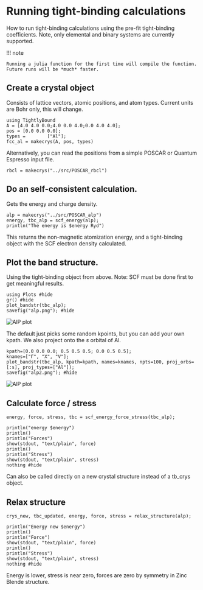 # Running tight-binding calculations

How to run tight-binding calculations using the pre-fit tight-binding
coefficients. Note, only elemental and binary systems are currently
supported.

!!! note

    Running a julia function for the first time will compile the function. Future runs will be *much* faster.

## **Create a crystal object**

Consists of lattice vectors, atomic positions, and atom types. Current units are Bohr only, this will change.

```@example 1
using TightlyBound
A = [4.0 4.0 0.0;4.0 0.0 4.0;0.0 4.0 4.0];
pos = [0.0 0.0 0.0];
types =        ["Al"];
fcc_al = makecrys(A, pos, types)
```

Alternatively, you can read the positions from a simple POSCAR or Quantum Espresso input file.

```@example 1
rbcl = makecrys("../src/POSCAR_rbcl")
```

## **Do an self-consistent calculation.**

Gets the energy and charge density.

```@example 1
alp = makecrys("../src/POSCAR_alp")
energy, tbc_alp = scf_energy(alp); 
println("The energy is $energy Ryd")
```
This returns the non-magnetic atomization energy, and a tight-binding object with the SCF electron density calculated.

## **Plot the band structure.**

Using the tight-binding object from above. Note: SCF must be done first to get meaningful results.

```@example 1
using Plots #hide
gr() #hide
plot_bandstr(tbc_alp); 
savefig("alp.png"); #hide
```

![AlP plot](alp.png)

The default just picks some random kpoints, but you can add your own kpath. We also project onto the *s* orbital of Al.

```@example 1
kpath=[0.0 0.0 0.0; 0.5 0.5 0.5; 0.0 0.5 0.5];
knames=["Γ", "X", "V"];
plot_bandstr(tbc_alp, kpath=kpath, names=knames, npts=100, proj_orbs=[:s], proj_types=["Al"]);
savefig("alp2.png"); #hide
```

![AlP plot](alp2.png)

## **Calculate force / stress**

```@example 1
energy, force, stress, tbc = scf_energy_force_stress(tbc_alp);

println("energy $energy")
println()
println("Forces")
show(stdout, "text/plain", force)
println()
println("Stress")
show(stdout, "text/plain", stress)
nothing #hide
```
Can also be called directly on a new crystal structure instead of a tb_crys object.

## **Relax structure**

```@example 1
crys_new, tbc_updated, energy, force, stress = relax_structure(alp);

println("Energy new $energy")
println()
println("Force")
show(stdout, "text/plain", force)
println()
println("Stress")
show(stdout, "text/plain", stress)
nothing #hide
```
Energy is lower, stress is near zero, forces are zero by symmetry in Zinc Blende structure.


